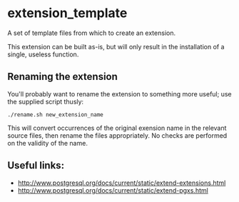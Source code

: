 extension_template
==================

A set of template files from which to create an extension.

This extension can be built as-is, but will only result in the
installation of a single, useless function.


Renaming the extension
----------------------

You'll probably want to rename the extension to something more useful;
use the supplied script thusly:

    ./rename.sh new_extension_name

This will convert occurrences of the original exension name in the relevant
source files, then rename the files appropriately. No checks are performed
on the validity of the name.


Useful links:
-------------

* http://www.postgresql.org/docs/current/static/extend-extensions.html
* http://www.postgresql.org/docs/current/static/extend-pgxs.html
